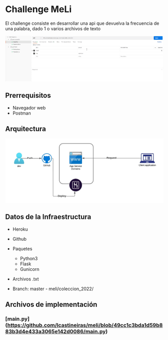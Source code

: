 #  Challenge MeLi 


El challenge consiste en desarrollar una api que devuelva la frecuencia de una palabra, dado 1 o varios archivos de texto


<p align="center">
<img src="Docs/Multimedia1.gif" width="900" alt="Funcionamiento de la api" />
</p>


## Prerrequisitos  

- Navegador web
- Postman


## Arquitectura

<p align="center">
<img src="Docs/Diagrama.jpeg" width="900" alt="Funcionamiento de la api" />
</p>

## Datos de la Infraestructura

* Heroku
* Github


* Paquetes
  * Python3
  * Flask
  * Gunicorn

* Archivos .txt
 * Branch: master - meli/coleccion_2022/


## Archivos de implementación

### [main.py] (https://github.com/lcastineiras/meli/blob/49cc1c3bda1d59b883b3d4e433a3065e142d0086/main.py)




